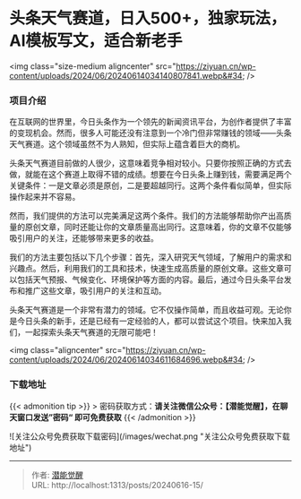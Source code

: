 # 头条天气赛道，日入500&#43;，独家玩法，AI模板写文，适合新老手


&lt;img class=&#34;size-medium aligncenter&#34; src=&#34;https://ziyuan.cn/wp-content/uploads/2024/06/20240614034140807841.webp&#34; /&gt;

###  项目介绍

在互联网的世界里，今日头条作为一个领先的新闻资讯平台，为创作者提供了丰富的变现机会。然而，很多人可能还没有注意到一个冷门但非常赚钱的领域——头条天气赛道。这个领域虽然不为人熟知，但实际上蕴含着巨大的商机。

头条天气赛道目前做的人很少，这意味着竞争相对较小。只要你按照正确的方式去做，就能在这个赛道上取得不错的成绩。想要在今日头条上赚到钱，需要满足两个关键条件：一是文章必须是原创，二是要超越同行。这两个条件看似简单，但实际操作起来并不容易。

然而，我们提供的方法可以完美满足这两个条件。我们的方法能够帮助你产出高质量的原创文章，同时还能让你的文章质量高出同行。这意味着，你的文章不仅能够吸引用户的关注，还能够带来更多的收益。

我们的方法主要包括以下几个步骤：首先，深入研究天气领域，了解用户的需求和兴趣点。然后，利用我们的工具和技术，快速生成高质量的原创文章。这些文章可以包括天气预报、气候变化、环境保护等方面的内容。最后，通过今日头条平台发布和推广这些文章，吸引用户的关注和互动。

头条天气赛道是一个非常有潜力的领域。它不仅操作简单，而且收益可观。无论你是今日头条的新手，还是已经有一定经验的人，都可以尝试这个项目。快来加入我们，一起探索头条天气赛道的无限可能吧！


&lt;img class=&#34;aligncenter&#34; src=&#34;https://ziyuan.cn/wp-content/uploads/2024/06/20240614034611684696.webp&#34;  /&gt;

### 下载地址




{{&lt; admonition tip &gt;}}
&gt; 密码获取方式：**请关注微信公众号：【潜能觉醒】，在聊天窗口发送”密码“ 即可免费获取**
{{&lt; /admonition &gt;}}


![关注公众号免费获取下载密码](/images/wechat.png &#34;关注公众号免费获取下载地址&#34;)

---

> 作者: [潜能觉醒](/)  
> URL: http://localhost:1313/posts/20240616-15/  


